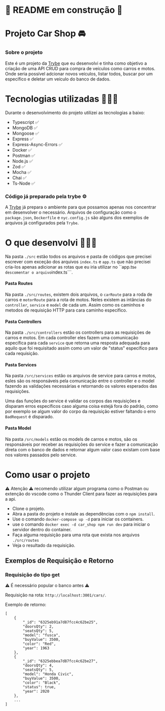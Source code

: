 <h1> 🚧 README em construção 🚧 </h1>

<h1> Projeto Car Shop 🚘 </h1>

<h3> Sobre o projeto </h3>

Este é um projeto da <a href="https://www.betrybe.com/">Trybe</a> que eu desenvolvi e tinha como objetivo a criação de uma API CRUD para compra de veículos como carros e motos. Onde seria possível adcionar novos veículos, listar todos, buscar por um específico e deletar um veículo do banco de dados.

<h1> Tecnologias utilizadas 🧑🏿‍💻 </h1>

Durante o desenvolvimento do projeto utilizei as tecnologias a baixo:

* Typescript ✅
* MongoDB ✅
* Mongoose ✅
* Express ✅
* Express-Async-Errors ✅
* Docker ✅
* Postman ✅
* Node.js ✅
* Zod ✅
* Mocha ✅
* Chai ✅
* Ts-Node ✅

<h3> Código já preparado pela trybe ⚙️ </h3>

  A <a href="https://www.betrybe.com/">Trybe</a> já prepara o ambiente para que possamos apenas nos concentrar em desenvolver o necessário. Arquivos de configuração como o ```package.json```, ```Dockerfile``` e ```nyc.config.js``` são alguns dos exemplos de arquivos já configurados pela ```Trybe```.


<h1>O que desenvolvi 🧑🏿‍💻</h1>

Na pasta ```./src``` estão todos os arquivos e pasta de códigos que precisei escrever com exceção dos arquivos ```index.ts``` e ```app.ts``` que não precisei cria-los apenas adicionar as rotas que eu iria utilizar no ``app.ts``` e descomentar o arquivo ```index.ts```.

<h4> Pasta Routes </h4>

Na pasta ```./src/routes```, existem dois arquivos, o ```carRoute``` para a roda de carros e ```motorRoute``` para a rota de motos. Neles existem as intâncias do ```controller```, ```service``` e ```model``` de cada um. Assim como os caminhos e metodos de requisição HTTP para cara caminho específico.

<h4> Pasta Controllers </h4>

Na pasta ```./src/controllers``` estão os controllers para as requisições de carros e motos. Em cada controller eles fazem uma comunicação específica para cada ```service``` que retorna uma resposta adequada para aquilo que foi requisitado assim como um valor de "status" específico para cada requisição.

<h4> Pasta Services </h4>

Na pasta ```/src/services``` estão os arquivos de service para carros e motos, esles são os responsáveis pela comunicação entre o controller e o model fazendo as validações necessárias e retornando os valores esperados das requisições.

Uma das funções do service é validar os corpos das requisições e disparam erros específicos caso alguma coisa estejá fora do padrão, como por exemplo se algum valor do corpo da requisição estiver faltando o erro ```BadRequest``` é disparado. 

<h4> Pasta Model </h4>

Na pasta ```/src/models``` estão os models de carros e motos, são os responsáveis por receber as requisições do service e fazer a comunicação direta com o banco de dados e retornar algum valor caso existam com base nos valores passados pelo service.

<h1> Como usar o projeto </h1>

⚠️ Atenção ⚠️ recomendo utilizar algum programa como o Postman ou extenção do vscode como o Thunder Client para fazer as requisições para a api.

* Clone o projeto.
* Abra a pasta do projeto e instale as dependências com o ```npm install```.
* Use o comando ```docker-compose up -d``` para iniciar os containers.
* use o comando ```docker exec -d car_shop npm run dev``` para iniciar o servidor dentro do container.
* Faça alguma requisição para uma rota que exista nos arquivos ```./src/routes```
* Veja o resultado da requisição.

<h2> Exemplos de Requisição e Retorno </h3>

<h3> Requisição do tipo get </h3>

⚠️ É necessário popular o banco antes ⚠️

Requisição na rota: ```http://localhost:3001/cars/```.

Exemplo de retorno: 

```
[
    {
        "_id": "6325eb91a7d87fcc4c62be25",
        "doorsQty": 2,
        "seatsQty": 5,
        "model": "fusca",
        "buyValue": 3500,
        "color": "Red",
        "year": 1963
    },
    {
        "_id": "6325ebbea7d87fcc4c62be27",
        "doorsQty": 4,
        "seatsQty": 5,
        "model": "Honda Civic",
        "buyValue": 3500,
        "color": "Black",
        "status": true,
        "year": 2020
    },
    ...
]
```
